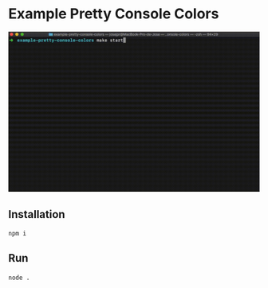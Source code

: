 # Example Pretty Console Colors

![Example Console colors](src/banner.gif)
## Installation

```bash
npm i
```

## Run

```bash
node .
```